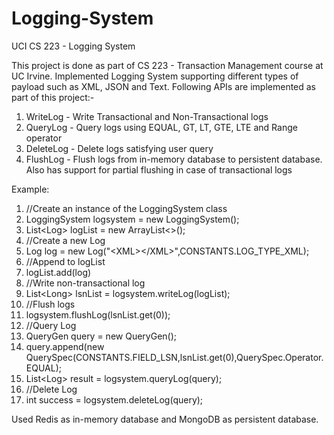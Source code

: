 # Logging-System

UCI CS 223 - Logging System

This project is done as part of CS 223 - Transaction Management course at UC Irvine. 
Implemented Logging System supporting different types of payload such as XML, JSON and Text. Following APIs are implemented as part of this project:-

1. WriteLog - Write Transactional and Non-Transactional logs
2. QueryLog - Query logs using EQUAL, GT, LT, GTE, LTE and Range operator
3. DeleteLog - Delete logs satisfying user query
4. FlushLog - Flush logs from in-memory database to persistent database. Also has support for partial flushing in case of transactional logs

Example:
1. //Create an instance of the LoggingSystem class
2. LoggingSystem logsystem = new LoggingSystem();
3. List\<Log> logList = new ArrayList<\>();
4. //Create a new Log
5. Log log = new Log("\<XML>\</XML>",CONSTANTS.LOG_TYPE_XML);
6. //Append to logList
7. logList.add(log)
8. //Write non-transactional log
9. List\<Long> lsnList = logsystem.writeLog(logList);
10. //Flush logs
11. logsystem.flushLog(lsnList.get(0));
12. //Query Log
13. QueryGen query = new QueryGen();
14. query.append(new QuerySpec(CONSTANTS.FIELD_LSN,lsnList.get(0),QuerySpec.Operator.EQUAL);
15. List\<Log> result = logsystem.queryLog(query);
16. //Delete Log
17. int success = logsystem.deleteLog(query);

Used Redis as in-memory database and MongoDB as persistent database.
